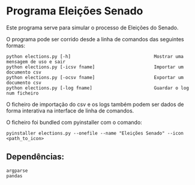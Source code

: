 # Programa Eleições Senado

Este programa serve para simular o processo de Eleições do Senado.

O programa pode ser corrido desde a linha de comandos das seguintes formas:

    python elections.py [-h]                               Mostrar uma mensagem de uso e sair
    python elections.py [-icsv fname]                      Importar um documento csv
    python elections.py [-ocsv fname]                      Exportar um documento csv
    python elections.py [-log fname]                       Guardar o log num ficheiro

O ficheiro de importação do csv e os logs também podem ser dados de forma interativa na interface de linha de comandos.

O ficheiro foi bundled com pyinstaller com o comando:

    pyinstaller elections.py --onefile --name "Eleições Senado" --icon <path_to_icon>

## Dependências:

    argparse
    pandas
